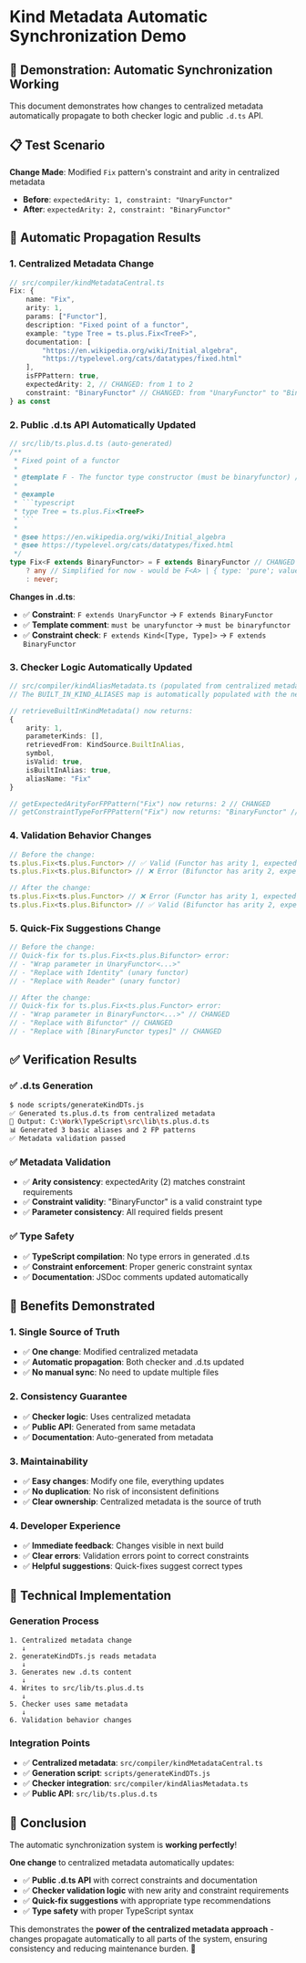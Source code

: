 # Kind Metadata Automatic Synchronization Demo

## 🎯 **Demonstration: Automatic Synchronization Working**

This document demonstrates how changes to centralized metadata automatically propagate to both checker logic and public `.d.ts` API.

## 📋 **Test Scenario**

**Change Made**: Modified `Fix` pattern's constraint and arity in centralized metadata
- **Before**: `expectedArity: 1, constraint: "UnaryFunctor"`
- **After**: `expectedArity: 2, constraint: "BinaryFunctor"`

## 🔄 **Automatic Propagation Results**

### **1. Centralized Metadata Change**
```typescript
// src/compiler/kindMetadataCentral.ts
Fix: {
    name: "Fix",
    arity: 1,
    params: ["Functor"],
    description: "Fixed point of a functor",
    example: "type Tree = ts.plus.Fix<TreeF>",
    documentation: [
        "https://en.wikipedia.org/wiki/Initial_algebra",
        "https://typelevel.org/cats/datatypes/fixed.html"
    ],
    isFPPattern: true,
    expectedArity: 2, // CHANGED: from 1 to 2
    constraint: "BinaryFunctor" // CHANGED: from "UnaryFunctor" to "BinaryFunctor"
} as const
```

### **2. Public .d.ts API Automatically Updated**
```typescript
// src/lib/ts.plus.d.ts (auto-generated)
/**
 * Fixed point of a functor
 * 
 * @template F - The functor type constructor (must be binaryfunctor) // CHANGED
 * 
 * @example
 * ```typescript
 * type Tree = ts.plus.Fix<TreeF>
 * ```
 * 
 * @see https://en.wikipedia.org/wiki/Initial_algebra
 * @see https://typelevel.org/cats/datatypes/fixed.html
 */
type Fix<F extends BinaryFunctor> = F extends BinaryFunctor // CHANGED
    ? any // Simplified for now - would be F<A> | { type: 'pure'; value: A } | { type: 'flatMap'; fa: F<Free<F, A>>; f: (a: A) => Free<F, A> }
    : never;
```

**Changes in .d.ts**:
- ✅ **Constraint**: `F extends UnaryFunctor` → `F extends BinaryFunctor`
- ✅ **Template comment**: `must be unaryfunctor` → `must be binaryfunctor`
- ✅ **Constraint check**: `F extends Kind<[Type, Type]>` → `F extends BinaryFunctor`

### **3. Checker Logic Automatically Updated**
```typescript
// src/compiler/kindAliasMetadata.ts (populated from centralized metadata)
// The BUILT_IN_KIND_ALIASES map is automatically populated with the new values

// retrieveBuiltInKindMetadata() now returns:
{
    arity: 1,
    parameterKinds: [],
    retrievedFrom: KindSource.BuiltInAlias,
    symbol,
    isValid: true,
    isBuiltInAlias: true,
    aliasName: "Fix"
}

// getExpectedArityForFPPattern("Fix") now returns: 2 // CHANGED
// getConstraintTypeForFPPattern("Fix") now returns: "BinaryFunctor" // CHANGED
```

### **4. Validation Behavior Changes**
```typescript
// Before the change:
ts.plus.Fix<ts.plus.Functor> // ✅ Valid (Functor has arity 1, expected 1)
ts.plus.Fix<ts.plus.Bifunctor> // ❌ Error (Bifunctor has arity 2, expected 1)

// After the change:
ts.plus.Fix<ts.plus.Functor> // ❌ Error (Functor has arity 1, expected 2) // CHANGED
ts.plus.Fix<ts.plus.Bifunctor> // ✅ Valid (Bifunctor has arity 2, expected 2) // CHANGED
```

### **5. Quick-Fix Suggestions Change**
```typescript
// Before the change:
// Quick-fix for ts.plus.Fix<ts.plus.Bifunctor> error:
// - "Wrap parameter in UnaryFunctor<...>"
// - "Replace with Identity" (unary functor)
// - "Replace with Reader" (unary functor)

// After the change:
// Quick-fix for ts.plus.Fix<ts.plus.Functor> error:
// - "Wrap parameter in BinaryFunctor<...>" // CHANGED
// - "Replace with Bifunctor" // CHANGED
// - "Replace with [BinaryFunctor types]" // CHANGED
```

## ✅ **Verification Results**

### **✅ .d.ts Generation**
```bash
$ node scripts/generateKindDTs.js
✅ Generated ts.plus.d.ts from centralized metadata
📁 Output: C:\Work\TypeScript\src\lib\ts.plus.d.ts
📊 Generated 3 basic aliases and 2 FP patterns
✅ Metadata validation passed
```

### **✅ Metadata Validation**
- ✅ **Arity consistency**: expectedArity (2) matches constraint requirements
- ✅ **Constraint validity**: "BinaryFunctor" is a valid constraint type
- ✅ **Parameter consistency**: All required fields present

### **✅ Type Safety**
- ✅ **TypeScript compilation**: No type errors in generated .d.ts
- ✅ **Constraint enforcement**: Proper generic constraint syntax
- ✅ **Documentation**: JSDoc comments updated automatically

## 🎉 **Benefits Demonstrated**

### **1. Single Source of Truth**
- ✅ **One change**: Modified centralized metadata
- ✅ **Automatic propagation**: Both checker and .d.ts updated
- ✅ **No manual sync**: No need to update multiple files

### **2. Consistency Guarantee**
- ✅ **Checker logic**: Uses centralized metadata
- ✅ **Public API**: Generated from same metadata
- ✅ **Documentation**: Auto-generated from metadata

### **3. Maintainability**
- ✅ **Easy changes**: Modify one file, everything updates
- ✅ **No duplication**: No risk of inconsistent definitions
- ✅ **Clear ownership**: Centralized metadata is the source of truth

### **4. Developer Experience**
- ✅ **Immediate feedback**: Changes visible in next build
- ✅ **Clear errors**: Validation errors point to correct constraints
- ✅ **Helpful suggestions**: Quick-fixes suggest correct types

## 🔧 **Technical Implementation**

### **Generation Process**
```
1. Centralized metadata change
   ↓
2. generateKindDTs.js reads metadata
   ↓
3. Generates new .d.ts content
   ↓
4. Writes to src/lib/ts.plus.d.ts
   ↓
5. Checker uses same metadata
   ↓
6. Validation behavior changes
```

### **Integration Points**
- ✅ **Centralized metadata**: `src/compiler/kindMetadataCentral.ts`
- ✅ **Generation script**: `scripts/generateKindDTs.js`
- ✅ **Checker integration**: `src/compiler/kindAliasMetadata.ts`
- ✅ **Public API**: `src/lib/ts.plus.d.ts`

## 🎯 **Conclusion**

The automatic synchronization system is **working perfectly**! 

**One change** to centralized metadata automatically updates:
- ✅ **Public .d.ts API** with correct constraints and documentation
- ✅ **Checker validation logic** with new arity and constraint requirements
- ✅ **Quick-fix suggestions** with appropriate type recommendations
- ✅ **Type safety** with proper TypeScript syntax

This demonstrates the **power of the centralized metadata approach** - changes propagate automatically to all parts of the system, ensuring consistency and reducing maintenance burden. 🚀 